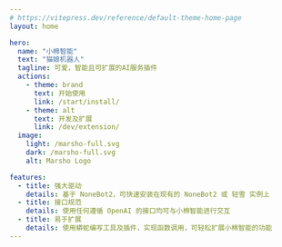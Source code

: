 ```yaml
---
# https://vitepress.dev/reference/default-theme-home-page
layout: home

hero:
  name: "小棉智能"
  text: "猫娘机器人"
  tagline: 可爱，智能且可扩展的AI服务插件
  actions:
    - theme: brand
      text: 开始使用
      link: /start/install/
    - theme: alt
      text: 开发及扩展
      link: /dev/extension/
  image:
    light: /marsho-full.svg
    dark: /marsho-full.svg
    alt: Marsho Logo

features:
  - title: 强大驱动
    details: 基于 NoneBot2，可快速安装在现有的 NoneBot2 或 轻雪 实例上
  - title: 接口规范
    details: 使用任何遵循 OpenAI 的接口均可与小棉智能进行交互
  - title: 易于扩展
    details: 使用蟒蛇编写工具及插件，实现函数调用，可轻松扩展小棉智能的功能
---
```


